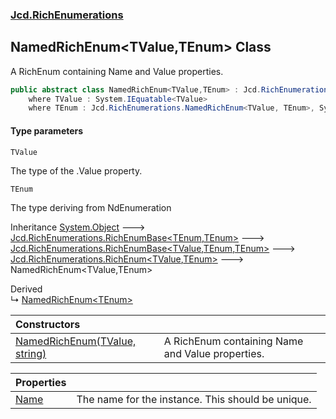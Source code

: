 ### [Jcd.RichEnumerations](Jcd.RichEnumerations.md 'Jcd.RichEnumerations')

## NamedRichEnum<TValue,TEnum> Class

A RichEnum containing Name and Value properties.

```csharp
public abstract class NamedRichEnum<TValue,TEnum> : Jcd.RichEnumerations.RichEnum<TValue, TEnum>
    where TValue : System.IEquatable<TValue>
    where TEnum : Jcd.RichEnumerations.NamedRichEnum<TValue, TEnum>, System.IComparable<TEnum>
```
#### Type parameters

<a name='Jcd.RichEnumerations.NamedRichEnum_TValue,TEnum_.TValue'></a>

`TValue`

The type of the .Value property.

<a name='Jcd.RichEnumerations.NamedRichEnum_TValue,TEnum_.TEnum'></a>

`TEnum`

The type deriving from NdEnumeration

Inheritance [System.Object](https://docs.microsoft.com/en-us/dotnet/api/System.Object 'System.Object') &#129106; [Jcd.RichEnumerations.RichEnumBase&lt;](Jcd.RichEnumerations.RichEnumBase_TEnumeration,TEnumeratedItem_.md 'Jcd.RichEnumerations.RichEnumBase<TEnumeration,TEnumeratedItem>')[TEnum](Jcd.RichEnumerations.NamedRichEnum_TValue,TEnum_.md#Jcd.RichEnumerations.NamedRichEnum_TValue,TEnum_.TEnum 'Jcd.RichEnumerations.NamedRichEnum<TValue,TEnum>.TEnum')[,](Jcd.RichEnumerations.RichEnumBase_TEnumeration,TEnumeratedItem_.md 'Jcd.RichEnumerations.RichEnumBase<TEnumeration,TEnumeratedItem>')[TEnum](Jcd.RichEnumerations.NamedRichEnum_TValue,TEnum_.md#Jcd.RichEnumerations.NamedRichEnum_TValue,TEnum_.TEnum 'Jcd.RichEnumerations.NamedRichEnum<TValue,TEnum>.TEnum')[&gt;](Jcd.RichEnumerations.RichEnumBase_TEnumeration,TEnumeratedItem_.md 'Jcd.RichEnumerations.RichEnumBase<TEnumeration,TEnumeratedItem>') &#129106; [Jcd.RichEnumerations.RichEnumBase&lt;](Jcd.RichEnumerations.RichEnumBase_TValue,TEnumeration,TEnumeratedItem_.md 'Jcd.RichEnumerations.RichEnumBase<TValue,TEnumeration,TEnumeratedItem>')[TValue](Jcd.RichEnumerations.NamedRichEnum_TValue,TEnum_.md#Jcd.RichEnumerations.NamedRichEnum_TValue,TEnum_.TValue 'Jcd.RichEnumerations.NamedRichEnum<TValue,TEnum>.TValue')[,](Jcd.RichEnumerations.RichEnumBase_TValue,TEnumeration,TEnumeratedItem_.md 'Jcd.RichEnumerations.RichEnumBase<TValue,TEnumeration,TEnumeratedItem>')[TEnum](Jcd.RichEnumerations.NamedRichEnum_TValue,TEnum_.md#Jcd.RichEnumerations.NamedRichEnum_TValue,TEnum_.TEnum 'Jcd.RichEnumerations.NamedRichEnum<TValue,TEnum>.TEnum')[,](Jcd.RichEnumerations.RichEnumBase_TValue,TEnumeration,TEnumeratedItem_.md 'Jcd.RichEnumerations.RichEnumBase<TValue,TEnumeration,TEnumeratedItem>')[TEnum](Jcd.RichEnumerations.NamedRichEnum_TValue,TEnum_.md#Jcd.RichEnumerations.NamedRichEnum_TValue,TEnum_.TEnum 'Jcd.RichEnumerations.NamedRichEnum<TValue,TEnum>.TEnum')[&gt;](Jcd.RichEnumerations.RichEnumBase_TValue,TEnumeration,TEnumeratedItem_.md 'Jcd.RichEnumerations.RichEnumBase<TValue,TEnumeration,TEnumeratedItem>') &#129106; [Jcd.RichEnumerations.RichEnum&lt;](Jcd.RichEnumerations.RichEnum_TValue,TEnum_.md 'Jcd.RichEnumerations.RichEnum<TValue,TEnum>')[TValue](Jcd.RichEnumerations.NamedRichEnum_TValue,TEnum_.md#Jcd.RichEnumerations.NamedRichEnum_TValue,TEnum_.TValue 'Jcd.RichEnumerations.NamedRichEnum<TValue,TEnum>.TValue')[,](Jcd.RichEnumerations.RichEnum_TValue,TEnum_.md 'Jcd.RichEnumerations.RichEnum<TValue,TEnum>')[TEnum](Jcd.RichEnumerations.NamedRichEnum_TValue,TEnum_.md#Jcd.RichEnumerations.NamedRichEnum_TValue,TEnum_.TEnum 'Jcd.RichEnumerations.NamedRichEnum<TValue,TEnum>.TEnum')[&gt;](Jcd.RichEnumerations.RichEnum_TValue,TEnum_.md 'Jcd.RichEnumerations.RichEnum<TValue,TEnum>') &#129106; NamedRichEnum<TValue,TEnum>

Derived  
&#8627; [NamedRichEnum&lt;TEnum&gt;](Jcd.RichEnumerations.NamedRichEnum_TEnum_.md 'Jcd.RichEnumerations.NamedRichEnum<TEnum>')

| Constructors | |
| :--- | :--- |
| [NamedRichEnum(TValue, string)](Jcd.RichEnumerations.NamedRichEnum_TValue,TEnum_.NamedRichEnum(TValue,string).md 'Jcd.RichEnumerations.NamedRichEnum<TValue,TEnum>.NamedRichEnum(TValue, string)') | A RichEnum containing Name and Value properties. |

| Properties | |
| :--- | :--- |
| [Name](Jcd.RichEnumerations.NamedRichEnum_TValue,TEnum_.Name.md 'Jcd.RichEnumerations.NamedRichEnum<TValue,TEnum>.Name') | The name for the instance. This should be unique. |
